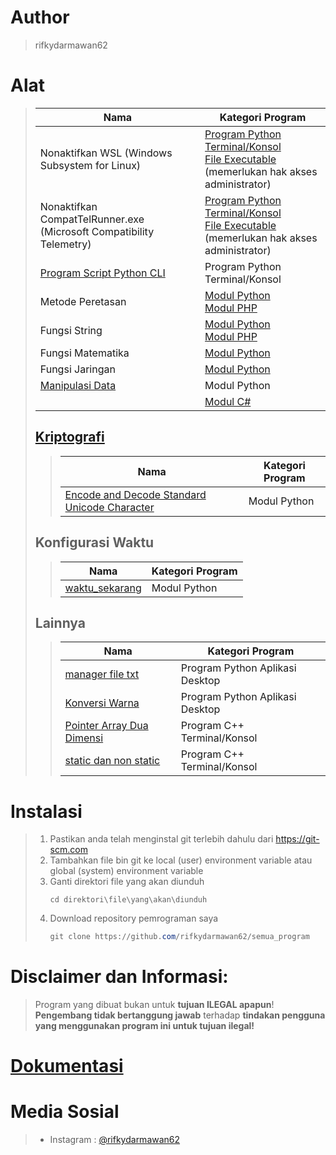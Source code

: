 # Author
> rifkydarmawan62

# Alat
> | Nama | Kategori Program |
> | --- | --- |
> | Nonaktifkan WSL (Windows Subsystem for Linux) | [Program Python Terminal/Konsol](https://github.com/rifkydarmawan62/semua_program/blob/Publik/Python/Nonaktifkan%20WSL.py)<br>[File Executable](https://github.com/rifkydarmawan62/semua_program/blob/Publik/Python/Nonaktifkan%20WSL.exe) (memerlukan hak akses administrator) |
> | Nonaktifkan CompatTelRunner.exe (Microsoft Compatibility Telemetry) | [Program Python Terminal/Konsol](https://github.com/rifkydarmawan62/semua_program/blob/Publik/Python/Nonaktifkan%20CompatTelRunner.exe.py)<br>[File Executable](https://github.com/rifkydarmawan62/semua_program/blob/Publik/Python/Nonaktifkan%20CompatTelRunner.exe) (memerlukan hak akses administrator) |
> | [Program Script Python CLI](https://github.com/rifkydarmawan62/semua_program/blob/Publik/Python/Modul/__main__.py) | Program Python Terminal/Konsol |
> | Metode Peretasan | [Modul Python](https://github.com/rifkydarmawan62/semua_program/tree/Publik/Python/Modul/metode_peretasan)<br>[Modul PHP](https://github.com/rifkydarmawan62/semua_program/tree/Publik/PHP/Modul/metode_peretasan.php) |
> | Fungsi String | [Modul Python](https://github.com/rifkydarmawan62/semua_program/tree/Publik/Python/Modul/fungsi_string)<br>[Modul PHP](https://github.com/rifkydarmawan62/semua_program/tree/Publik/PHP/Modul/fungsi_string.php) |
> | Fungsi Matematika | [Modul Python](https://github.com/rifkydarmawan62/semua_program/blob/Publik/Python/Modul/fungsi_matematika) |
> | Fungsi Jaringan | [Modul Python](https://github.com/rifkydarmawan62/semua_program/tree/Publik/Python/Modul/fungsi_jaringan) |
> | [Manipulasi Data](https://github.com/rifkydarmawan62/semua_program/blob/Publik/Python/Modul/manipulasi_data) | Modul Python |
> | | [Modul C#](https://github.com/rifkydarmawan62/semua_program/blob/Publik/C%23/modul.cs) |
> ## [Kriptografi](https://github.com/rifkydarmawan62/semua_program/tree/Publik/Python/Modul/kriptografi)
>> | Nama | Kategori Program |
>> | --- | --- |
>> | [Encode and Decode Standard Unicode Character](https://github.com/rifkydarmawan62/semua_program/blob/Publik/Python/Modul/kriptografi/unicode_standar.py) | Modul Python |
> ## Konfigurasi Waktu
>> | Nama | Kategori Program |
>> | --- | --- |
>> | [waktu_sekarang](https://github.com/rifkydarmawan62/semua_program/blob/Publik/Python/Modul/waktu_sekarang/__init__.py) | Modul Python |
> ## Lainnya
>> | Nama | Kategori Program |
>> | --- | --- |
>> | [manager file txt](https://github.com/rifkydarmawan62/semua_program/tree/Publik/Python/Manager%20File%20txt) | Program Python Aplikasi Desktop |
>> | [Konversi Warna](https://github.com/rifkydarmawan62/semua_program/blob/Publik/Python/Konversi%20Warna.py) | Program Python Aplikasi Desktop |
>> | [Pointer Array Dua Dimensi](https://github.com/rifkydarmawan62/semua_program/blob/Publik/C++/Dasar-Dasar/Pointer%20Array.cpp) | Program C++ Terminal/Konsol |
>> | [static dan non static](https://github.com/rifkydarmawan62/semua_program/blob/Publik/C%2B%2B/Dasar-Dasar/static%20dan%20non%20static.cpp) | Program C++ Terminal/Konsol |
# Instalasi
> 1. Pastikan anda telah menginstal git terlebih dahulu dari https://git-scm.com
> 2. Tambahkan file bin git ke local (user) environment variable atau global (system) environment variable
> 3. Ganti direktori file yang akan diunduh
>    ~~~Ps1
>    cd direktori\file\yang\akan\diunduh
>    ~~~
> 4. Download repository pemrograman saya
>    ~~~PowerShell
>    git clone https://github.com/rifkydarmawan62/semua_program
>    ~~~
# Disclaimer dan Informasi:
> Program yang dibuat bukan untuk **tujuan ILEGAL apapun**!  
> **Pengembang tidak bertanggung jawab** terhadap **tindakan pengguna yang menggunakan program ini untuk tujuan ilegal!**
# [Dokumentasi](https://github.com/rifkydarmawan62/semua_program/wiki/Dokumentasi)
# Media Sosial
> - Instagram : [@rifkydarmawan62](https://www.instagram.com/rifkydarmawan62/)
